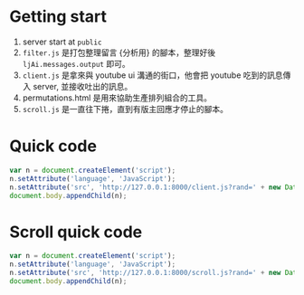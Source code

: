 # Getting start

1. server start at `public`
2. `filter.js` 是打包整理留言 {分析用} 的腳本，整理好後 `ljAi.messages.output` 即可。
3. `client.js` 是拿來與 youtube ui 溝通的街口，他會把 youtube 吃到的訊息傳入 server, 並接收吐出的訊息。
4. permutations.html 是用來協助生產排列組合的工具。
5. `scroll.js` 是一直往下捲，直到有版主回應才停止的腳本。

# Quick code

```js
var n = document.createElement('script');
n.setAttribute('language', 'JavaScript');
n.setAttribute('src', 'http://127.0.0.1:8000/client.js?rand=' + new Date().getTime());
document.body.appendChild(n);
```

# Scroll quick code

```js
var n = document.createElement('script');
n.setAttribute('language', 'JavaScript');
n.setAttribute('src', 'http://127.0.0.1:8000/scroll.js?rand=' + new Date().getTime());
document.body.appendChild(n);
```